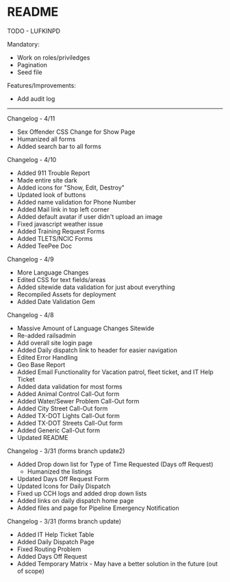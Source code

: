# README

TODO - LUFKINPD

Mandatory:
- Work on roles/priviledges
- Pagination
- Seed file

Features/Improvements:
- Add audit log

-----------------

Changelog - 4/11
- Sex Offender CSS Change for Show Page
- Humanized all forms
- Added search bar to all forms

Changelog - 4/10
- Added 911 Trouble Report
- Made entire site dark
- Added icons for "Show, Edit, Destroy"
- Updated look of buttons
- Added name validation for Phone Number
- Added Mail link in top left corner
- Added default avatar if user didn't upload an image
- Fixed javascript weather issue
- Added Training Request Forms
- Added TLETS/NCIC Forms
- Added TeePee Doc


Changelog - 4/9
- More Language Changes
- Edited CSS for text fields/areas
- Added sitewide data validation for just about everything
- Recompiled Assets for deployment
- Added Date Validation Gem

Changelog - 4/8
- Massive Amount of Language Changes Sitewide
- Re-added railsadmin
- Add overall site login page
- Added Daily dispatch link to header for easier navigation
- Edited Error Handling
- Geo Base Report
- Added Email Functionality for Vacation patrol, fleet ticket, and IT Help Ticket
- Added data validation for most forms
- Added Animal Control Call-Out form
- Added Water/Sewer Problem Call-Out form
- Added City Street Call-Out form
- Added TX-DOT Lights Call-Out form
- Added TX-DOT Streets Call-Out form
- Added Generic Call-Out form
- Updated README

Changelog - 3/31 (forms branch update2)
- Added Drop down list for Type of Time Requested (Days off Request)
	- Humanized the listings
- Updated Days Off Request Form 
- Updated Icons for Daily Dispatch
- Fixed up CCH logs and added drop down lists
- Added links on daily dispatch home page
- Added files and page for Pipeline Emergency Notification

Changelog - 3/31 (forms branch update)
- Added IT Help Ticket Table
- Added Daily Dispatch Page
- Fixed Routing Problem
- Added Days Off Request
- Added Temporary Matrix - May have a better solution in the future (out of scope)
